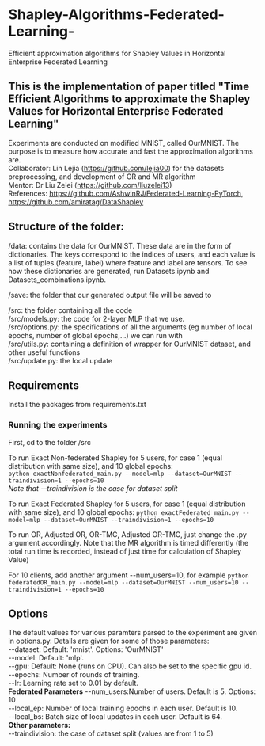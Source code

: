 # Shapley-Algorithms-Federated-Learning-
Efficient approximation algorithms for Shapley Values in Horizontal Enterprise Federated Learning

## This is the implementation of paper titled "Time Efficient Algorithms to approximate the Shapley Values for Horizontal Enterprise Federated Learning" 
Experiments are conducted on modified MNIST, called OurMNIST. The purpose is to measure how accurate and fast the approximation algorithms are.  
Collaborator: Lin Lejia (https://github.com/lejia00) for the datasets preprocessing, and development of OR and MR algorithm  
Mentor: Dr Liu Zelei (https://github.com/liuzelei13)   
References: https://github.com/AshwinRJ/Federated-Learning-PyTorch, https://github.com/amiratag/DataShapley

## Structure of the folder:
/data: contains the data for OurMNIST. These data are in the form of dictionaries. The keys correspond to the indices of users, and each value is a list of tuples (feature, label) where feature and label are tensors. To see how these dictionaries are generated, run Datasets.ipynb and Datasets_combinations.ipynb. 

/save: the folder that our generated output file will be saved to  

/src: the folder containing all the code  
	/src/models.py: the code for 2-layer MLP that we use.   
	/src/options.py: the specifications of all the arguments (eg number of local epochs, number of global epochs,...) we can run with   
	/src/utils.py: containing a definition of wrapper for OurMNIST dataset, and other useful functions   
	/src/update.py: the local update  


## Requirements
Install the packages from requirements.txt

### Running the experiments
First, cd to the folder /src

To run Exact Non-federated Shapley for 5 users, for case 1 (equal distribution with same size), and 10 global epochs:  
```python exactNonfederated_main.py --model=mlp --dataset=OurMNIST --traindivision=1 --epochs=10```    
*Note that --traindivision is the case for dataset split*

To run Exact Federated Shapley for 5 users, for case 1 (equal distribution with same size), and 10 global epochs:
```python exactFederated_main.py --model=mlp --dataset=OurMNIST --traindivision=1 --epochs=10```  


To run OR, Adjusted OR, OR-TMC, Adjusted OR-TMC, just change the .py argument accordingly. Note that the MR algorithm is timed differently (the total run time is recorded, instead of just time for calculation of Shapley Value)

For 10 clients, add another argument --num_users=10, for example 
```python federatedOR_main.py --model=mlp --dataset=OurMNIST --num_users=10 --traindivision=1 --epochs=10```  


## Options
The default values for various paramters parsed to the experiment are given in options.py. Details are given for some of those parameters:  
--dataset: Default: 'mnist'. Options: 'OurMNIST'  
--model: Default: 'mlp'.   
--gpu: Default: None (runs on CPU). Can also be set to the specific gpu id.   
--epochs: Number of rounds of training.  
--lr: Learning rate set to 0.01 by default.  
**Federated Parameters**
--num_users:Number of users. Default is 5. Options: 10  
--local_ep: Number of local training epochs in each user. Default is 10.  
--local_bs: Batch size of local updates in each user. Default is 64.  
**Other parameters:**     
--traindivision: the case of dataset split (values are from 1 to 5)   
